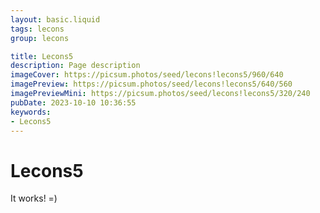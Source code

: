 ```yaml
---
layout: basic.liquid
tags: lecons
group: lecons

title: Lecons5
description: Page description
imageCover: https://picsum.photos/seed/lecons!lecons5/960/640
imagePreview: https://picsum.photos/seed/lecons!lecons5/640/560
imagePreviewMini: https://picsum.photos/seed/lecons!lecons5/320/240
pubDate: 2023-10-10 10:36:55
keywords:
- Lecons5
---
```


# Lecons5

It works! =)
